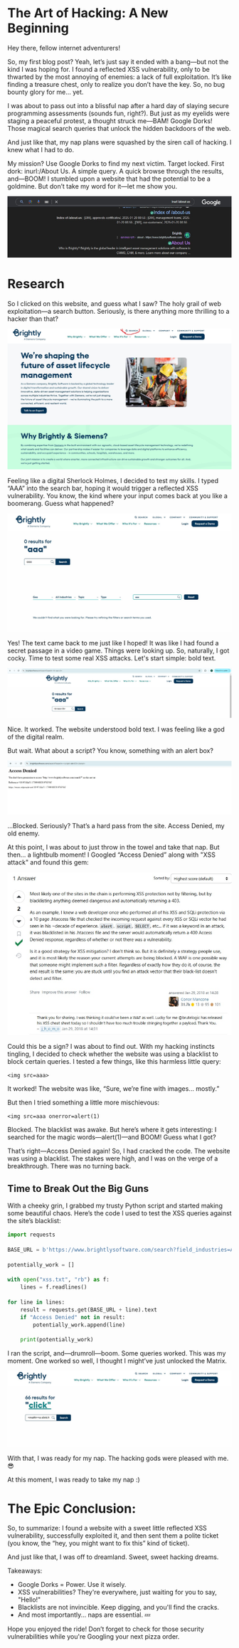 # The Art of Hacking: A New Beginning

Hey there, fellow internet adventurers!

So, my first blog post? Yeah, let’s just say it ended with a bang—but not the kind I was hoping for. I found a reflected XSS vulnerability, only to be thwarted by the most annoying of enemies: a lack of full exploitation. It’s like finding a treasure chest, only to realize you don’t have the key. So, no bug bounty glory for me... yet.

I was about to pass out into a blissful nap after a hard day of slaying secure programming assessments (sounds fun, right?). But just as my eyelids were staging a peaceful protest, a thought struck me—BAM! Google Dorks! Those magical search queries that unlock the hidden backdoors of the web.

And just like that, my nap plans were squashed by the siren call of hacking. I knew what I had to do.

My mission? Use Google Dorks to find my next victim. Target locked. First dork: inurl:/About Us. A simple query. A quick browse through the results, and—BOOM! I stumbled upon a website that had the potential to be a goldmine. But don’t take my word for it—let me show you.

![Brightlysoftware About Us](/assets/img/Brightlysoftware/Brightlysoftware_about_us.jpg)

# Research
So I clicked on this website, and guess what I saw? The holy grail of web exploitation—a search button. Seriously, is there anything more thrilling to a hacker than that?

![Brightlysoftware Search Button](/assets/img/Brightlysoftware/Brightlysoftware_search_button.jpg)

Feeling like a digital Sherlock Holmes, I decided to test my skills. I typed “AAA” into the search bar, hoping it would trigger a reflected XSS vulnerability. You know, the kind where your input comes back at you like a boomerang. Guess what happened?

![Brightlysoftware Search Button AAA](/assets/img/Brightlysoftware/Brightlysoftware_search_button_aaa.jpg)

Yes! The text came back to me just like I hoped! It was like I had found a secret passage in a video game. Things were looking up. So, naturally, I got cocky.
Time to test some real XSS attacks. Let's start simple: bold text.

![Brightlysoftware Search Button Bold](/assets/img/Brightlysoftware/Brightlysoftware_search_button_bold.jpg)

Nice. It worked. The website understood bold text. I was feeling like a god of the digital realm.

But wait. What about a script? You know, something with an alert box?

![Brightlysoftware Search Button Script Alert](/assets/img/Brightlysoftware/Brightlysoftware_search_button_script_alert.jpg)

...Blocked. Seriously? That’s a hard pass from the site. Access Denied, my old enemy.

At this point, I was about to just throw in the towel and take that nap. But then... a lightbulb moment! I Googled “Access Denied” along with "XSS attack" and found this gem:

![Brightlysoftware Search Button Script Alert](/assets/img/Brightlysoftware/Brightlysoftware_stackoverflow_answer.jpg)

Could this be a sign? I was about to find out. With my hacking instincts tingling, I decided to check whether the website was using a blacklist to block certain queries. I tested a few things, like this harmless little query:

```
<img src=aaa>
```

It worked! The website was like, “Sure, we’re fine with images... mostly.”

But then I tried something a little more mischievous:
```
<img src=aaa onerror=alert(1)
```
Blocked. The blacklist was awake. But here’s where it gets interesting: I searched for the magic words—alert(1)—and BOOM! Guess what I got?

That’s right—Access Denied again! So, I had cracked the code. The website was using a blacklist. The stakes were high, and I was on the verge of a breakthrough. There was no turning back.

## Time to Break Out the Big Guns
With a cheeky grin, I grabbed my trusty Python script and started making some beautiful chaos. Here’s the code I used to test the XSS queries against the site’s blacklist:

```python
import requests

BASE_URL = b'https://www.brightlysoftware.com/search?field_industries=All&search='

potentially_work = []

with open("xss.txt", "rb") as f:
    lines = f.readlines()

for line in lines:
    result = requests.get(BASE_URL + line).text
    if "Access Denied" not in result:
        potentially_work.append(line)

    print(potentially_work)
```

I ran the script, and—drumroll—boom. Some queries worked. This was my moment. One worked so well, I thought I might’ve just unlocked the Matrix.

![Brightlysoftware Search Button Script Alert](/assets/img/Brightlysoftware/Brightlysoftware_poc.jpg)

With that, I was ready for my nap. The hacking gods were pleased with me. 😎


At this moment, I was ready to take my nap :)

# The Epic Conclusion:
So, to summarize: I found a website with a sweet little reflected XSS vulnerability, successfully exploited it, and then sent them a polite ticket (you know, the “hey, you might want to fix this” kind of ticket).

And just like that, I was off to dreamland. Sweet, sweet hacking dreams.

Takeaways:
- Google Dorks = Power. Use it wisely.
- XSS vulnerabilities? They're everywhere, just waiting for you to say, "Hello!"
- Blacklists are not invincible. Keep digging, and you'll find the cracks.
- And most importantly... naps are essential. 💤

Hope you enjoyed the ride! Don’t forget to check for those security vulnerabilities while you're Googling your next pizza order.
